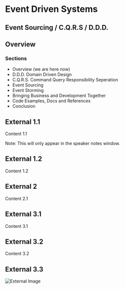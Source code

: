 # Event Driven Systems
## Event Sourcing / C.Q.R.S / D.D.D.


## Overview

### Sections
- Overview (we are here now)
- D.D.D. Domain Driven Design
- C.Q.R.S. Command Query Responsibility Seperation
- Event Sourcing
- Event Storming
- Bringing Business and Development Together
- Code Examples, Docs and References
- Conclusion




## External 1.1

Content 1.1

Note: This will only appear in the speaker notes window.


## External 1.2

Content 1.2



## External 2

Content 2.1



## External 3.1

Content 3.1


## External 3.2

Content 3.2


## External 3.3

![External Image](https://s3.amazonaws.com/static.slid.es/logo/v2/slides-symbol-512x512.png)
